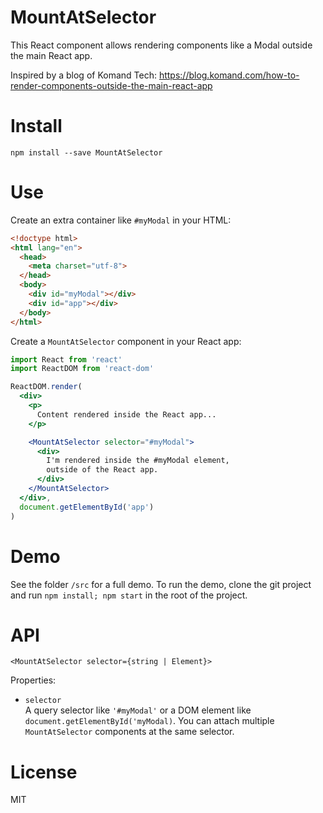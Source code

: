 # MountAtSelector

This React component allows rendering components like a Modal outside the main React app.

Inspired by a blog of Komand Tech: https://blog.komand.com/how-to-render-components-outside-the-main-react-app


# Install

```
npm install --save MountAtSelector
```


# Use

Create an extra container like `#myModal` in your HTML:


```html
<!doctype html>
<html lang="en">
  <head>
    <meta charset="utf-8">
  </head>
  <body>
    <div id="myModal"></div>
    <div id="app"></div>
  </body>
</html>
```

Create a `MountAtSelector` component in your React app:

```jsx
import React from 'react'
import ReactDOM from 'react-dom'

ReactDOM.render(
  <div>
    <p>
      Content rendered inside the React app...
    </p>

    <MountAtSelector selector="#myModal">
      <div>
        I'm rendered inside the #myModal element,
        outside of the React app.
      </div>
    </MountAtSelector>
  </div>,
  document.getElementById('app')
)
```

# Demo

See the folder `/src` for a full demo. To run the demo, clone the git project
and run `npm install; npm start` in the root of the project.


# API

```
<MountAtSelector selector={string | Element}>
```

Properties:

  - `selector`<br>
    A query selector like `'#myModal'` or a DOM element like
    `document.getElementById('myModal)`. You can attach
    multiple `MountAtSelector` components at the same selector.


# License

MIT